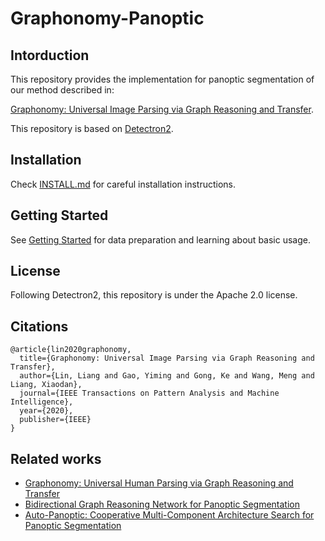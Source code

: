 # Graphonomy-Panoptic

## Intorduction
This repository provides the implementation for panoptic segmentation of our method described in:

[Graphonomy: Universal Image Parsing via Graph Reasoning and Transfer](https://ieeexplore.ieee.org/abstract/document/9286557/).

This repository is based on [Detectron2](https://github.com/facebookresearch/detectron2).

## Installation

Check [INSTALL.md](INSTALL.md) for careful installation instructions.

## Getting Started

See [Getting Started](GETTING_STARTED.md) for data preparation and learning about basic usage.

## License

Following Detectron2, this repository is under the Apache 2.0 license.

## Citations
```
@article{lin2020graphonomy,
  title={Graphonomy: Universal Image Parsing via Graph Reasoning and Transfer},
  author={Lin, Liang and Gao, Yiming and Gong, Ke and Wang, Meng and Liang, Xiaodan},
  journal={IEEE Transactions on Pattern Analysis and Machine Intelligence},
  year={2020},
  publisher={IEEE}
}
```

## Related works
+ [Graphonomy: Universal Human Parsing via Graph Reasoning and Transfer](https://arxiv.org/abs/2101.10620)
+ [Bidirectional Graph Reasoning Network for Panoptic Segmentation](http://openaccess.thecvf.com/content_CVPR_2020/papers/Wu_Bidirectional_Graph_Reasoning_Network_for_Panoptic_Segmentation_CVPR_2020_paper.pdf)
+ [Auto-Panoptic: Cooperative Multi-Component Architecture Search for Panoptic Segmentation](https://arxiv.org/abs/2010.16119)
